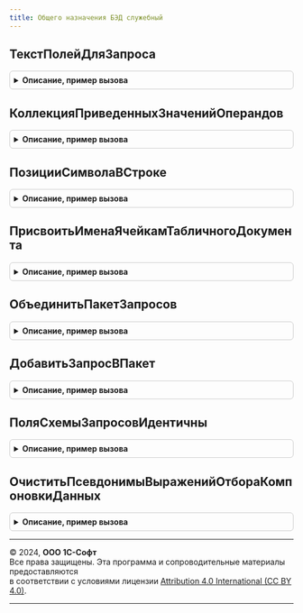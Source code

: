 ```yaml
---
title: Общего назначения БЭД служебный
---
```



## ТекстПолейДляЗапроса
<details style="margin: 1em 0; padding: 0.5em; border: 1px solid #ccc; border-radius: 6px;">

<summary style="font-weight: bold; cursor: pointer;">Описание, пример вызова</summary>

```bsl

Функция ТекстПолейДляЗапроса(Поля, Знач ИмяТаблицы, ЭтоПоляУсловия) Экспорт
```

Пример вызова
```bsl
Результат = ОбщегоНазначенияБЭДСлужебный.ТекстПолейДляЗапроса(Поля, ИмяТаблицы, ЭтоПоляУсловия) 
```
</details>

## КоллекцияПриведенныхЗначенийОперандов
<details style="margin: 1em 0; padding: 0.5em; border: 1px solid #ccc; border-radius: 6px;">

<summary style="font-weight: bold; cursor: pointer;">Описание, пример вызова</summary>

```bsl

Функция КоллекцияПриведенныхЗначенийОперандов(ЗначенияОперандов, ВерсияМеханикиРасчета) Экспорт
```

Пример вызова
```bsl
Результат = ОбщегоНазначенияБЭДСлужебный.КоллекцияПриведенныхЗначенийОперандов(ЗначенияОперандов, ВерсияМеханикиРасчета) 
```
</details>

## ПозицииСимволаВСтроке
<details style="margin: 1em 0; padding: 0.5em; border: 1px solid #ccc; border-radius: 6px;">

<summary style="font-weight: bold; cursor: pointer;">Описание, пример вызова</summary>

```bsl

Функция ПозицииСимволаВСтроке(Символ, Строка) Экспорт
```

Пример вызова
```bsl
Результат = ОбщегоНазначенияБЭДСлужебный.ПозицииСимволаВСтроке(Символ, Строка) 
```
</details>

## ПрисвоитьИменаЯчейкамТабличногоДокумента
<details style="margin: 1em 0; padding: 0.5em; border: 1px solid #ccc; border-radius: 6px;">

<summary style="font-weight: bold; cursor: pointer;">Описание, пример вызова</summary>

```bsl

// Присваивает имена параметризованным ячейкам переданной области
//
// Параметры:
//  ОбластьМакета		 - ТабличныйДокумент - табличный документ.
//  ПрефиксДляИмен		 - Строка - префикс для имен ячеек (рекомендуется передавать имя области).
//  ИндексПрефикса		 - Число - индекс или номер строки, который будет прибавлен к префиксу.
//
Процедура ПрисвоитьИменаЯчейкамТабличногоДокумента(ОбластьМакета, Знач ПрефиксДляИмен, Знач ИндексПрефикса) Экспорт
```

Пример вызова
```bsl
ОбщегоНазначенияБЭДСлужебный.ПрисвоитьИменаЯчейкамТабличногоДокумента(ОбластьМакета, ПрефиксДляИмен, ИндексПрефикса) 
```
</details>

## ОбъединитьПакетЗапросов
<details style="margin: 1em 0; padding: 0.5em; border: 1px solid #ccc; border-radius: 6px;">

<summary style="font-weight: bold; cursor: pointer;">Описание, пример вызова</summary>

```bsl

// Объединить пакет запросов.
//
// Параметры:
//  Запрос1 - ПакетЗапросовСхемыЗапроса - пакет запроса являющимся приемником.
//  Запрос2 - ПакетЗапросовСхемыЗапроса - пакет запроса являющимся источником.
//
Процедура ОбъединитьПакетЗапросов(Запрос1, Запрос2) Экспорт
```

Пример вызова
```bsl
ОбщегоНазначенияБЭДСлужебный.ОбъединитьПакетЗапросов(Запрос1, Запрос2) 
```
</details>

## ДобавитьЗапросВПакет
<details style="margin: 1em 0; padding: 0.5em; border: 1px solid #ccc; border-radius: 6px;">

<summary style="font-weight: bold; cursor: pointer;">Описание, пример вызова</summary>

```bsl

// Добавить запрос в пакет запросов.
//
// Параметры:
//  Схема1 - СхемаЗапроса - пакет запроса являющимся приемником.
//  Запрос2 - ПакетЗапросовСхемыЗапроса - пакет запроса являющимся источником.
//
Процедура ДобавитьЗапросВПакет(Схема1, ЗапросСхемы2) Экспорт
```

Пример вызова
```bsl
ОбщегоНазначенияБЭДСлужебный.ДобавитьЗапросВПакет(Схема1, ЗапросСхемы2) 
```
</details>

## ПоляСхемыЗапросовИдентичны
<details style="margin: 1em 0; padding: 0.5em; border: 1px solid #ccc; border-radius: 6px;">

<summary style="font-weight: bold; cursor: pointer;">Описание, пример вызова</summary>

```bsl

// Служебная функция - определение идентичности полей схемы запросов.
//
// Параметры:
//  Коллекция1	 - ПоляСхемыЗапроса - поля схемы приемника.
//  Коллекция2	 - ПоляСхемыЗапроса - поля схемы источника.
//
// Возвращаемое значение:
//  Булево - результат сравнения.
//
Функция ПоляСхемыЗапросовИдентичны(Коллекция1, Коллекция2) Экспорт
```

Пример вызова
```bsl
Результат = ОбщегоНазначенияБЭДСлужебный.ПоляСхемыЗапросовИдентичны(Коллекция1, Коллекция2));
```
</details>

## ОчиститьПсевдонимыВыраженийОтбораКомпоновкиДанных
<details style="margin: 1em 0; padding: 0.5em; border: 1px solid #ccc; border-radius: 6px;">

<summary style="font-weight: bold; cursor: pointer;">Описание, пример вызова</summary>

```bsl

// Очищает псевдонимы для выражений, использующих параметры.
// При загрузке текста запроса в СхемаЗапроса, для выражений отбора компоновки данных,
// например, {ГДЕ Поле1 = &Параметр}. добавляется псевдоним: {ГДЕ (Поле1 = &Параметр) КАК Псевдоним1},
// после чего использование отбора становится невозможным, т.е. параметр пропадает из таблицы параметров
// и установка значений и использования параметра не меняет поведение списка
//
// Параметры:
//  СхемаЗапроса - СхемаЗапроса - Схема запроса
//
Процедура ОчиститьПсевдонимыВыраженийОтбораКомпоновкиДанных(СхемаЗапроса) Экспорт
```

Пример вызова
```bsl
ОбщегоНазначенияБЭДСлужебный.ОчиститьПсевдонимыВыраженийОтбораКомпоновкиДанных(СхемаЗапроса) 
```
</details>

---

© 2024, **ООО 1С-Софт**  
Все права защищены. Эта программа и сопроводительные материалы предоставляются  
в соответствии с условиями лицензии [Attribution 4.0 International (CC BY 4.0)](https://creativecommons.org/licenses/by/4.0/legalcode).

---
